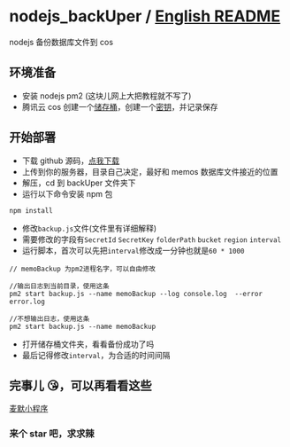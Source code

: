 # nodejs_backUper / [English README](https://github.com/Rabithua/nodejs_backUper/blob/main/README.md)

nodejs 备份数据库文件到 cos

## 环境准备

- 安装 nodejs pm2 (这块儿网上大把教程就不写了)
- 腾讯云 cos 创建一个[储存桶](https://console.cloud.tencent.com/cos/bucket?action=create)，创建一个[密钥](https://console.cloud.tencent.com/cam/capi)，并记录保存

## 开始部署

- 下载 github 源码，[点我下载](https://github.com/Rabithua/nodejs_backUper/archive/refs/heads/main.zip)
- 上传到你的服务器，目录自己决定，最好和 memos 数据库文件接近的位置
- 解压，cd 到 backUper 文件夹下
- 运行以下命令安装 npm 包

```
npm install
```

- 修改`backup.js`文件(文件里有详细解释)
- 需要修改的字段有`SecretId` `SecretKey` `folderPath` `bucket` `region` `interval`
- 运行脚本，首次可以先把`interval`修改成一分钟也就是`60 * 1000`

```
// memoBackup 为pm2进程名字，可以自由修改

//输出日志到当前目录，使用这条
pm2 start backup.js --name memoBackup --log console.log  --error error.log

//不想输出日志，使用这条
pm2 start backup.js --name memoBackup
```

- 打开储存桶文件夹，看看备份成功了吗
- 最后记得修改`interval`，为合适的时间间隔

## 完事儿 😘，可以再看看这些

[麦默小程序](https://github.com/Rabithua/memos_wmp)

### 来个 star 吧，求求辣
